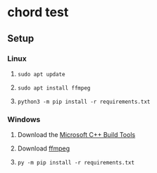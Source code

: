 # chord test

## Setup

### Linux

1. `sudo apt update`

2. `sudo apt install ffmpeg`

3. `python3 -m pip install -r requirements.txt`

### Windows

1. Download the [Microsoft C++ Build Tools](https://visualstudio.microsoft.com/visual-cpp-build-tools)

2. Download [ffmpeg](https://github.com/BtbN/FFmpeg-Builds/releases)

3. `py -m pip install -r requirements.txt`
